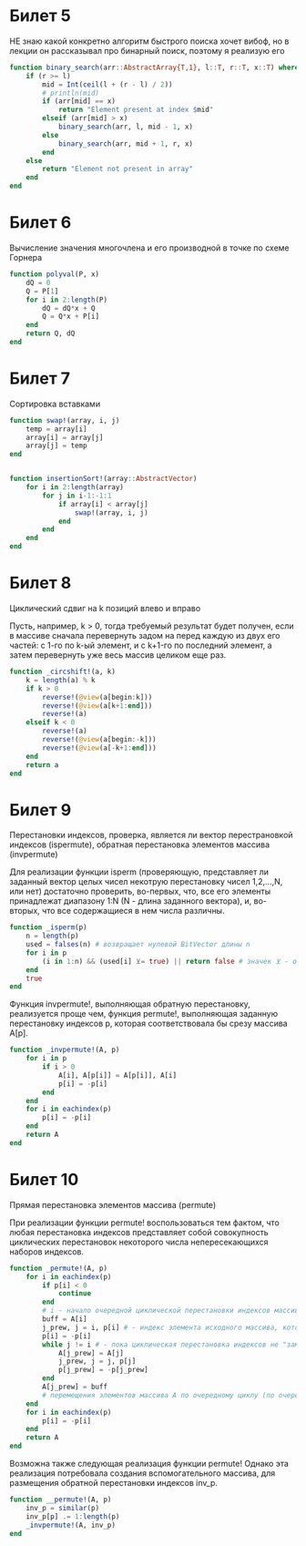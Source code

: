 # Билет 5
НЕ знаю какой конкретно алгоритм быстрого поиска хочет вибоф, но в лекции он рассказывал про бинарный поиск, поэтому я реализую его

```julia
function binary_search(arr::AbstractArray{T,1}, l::T, r::T, x::T) where {T<:Real}
    if (r >= l)
        mid = Int(ceil(l + (r - l) / 2))
        # println(mid)
        if (arr[mid] == x)
            return "Element present at index $mid"
        elseif (arr[mid] > x)
            binary_search(arr, l, mid - 1, x)
        else
            binary_search(arr, mid + 1, r, x)
        end
    else
        return "Element not present in array"
    end
end
```

# Билет 6
Вычисление значения многочлена и его производной в точке по схеме Горнера

```julia
function polyval(P, x)
    dQ = 0
    Q = P[1]
    for i in 2:length(P)
        dQ = dQ*x + Q
        Q = Q*x + P[i]
    end
    return Q, dQ
end
```

# Билет 7
Сортировка вставками

```julia
function swap!(array, i, j)
    temp = array[i]
    array[i] = array[j]
    array[j] = temp
end


function insertionSort!(array::AbstractVector)
    for i in 2:length(array)
        for j in i-1:-1:1
            if array[i] < array[j]
                swap!(array, i, j)
            end
        end
    end
end
```

# Билет 8
Циклический сдвиг на k позиций влево и вправо

Пусть, например, k > 0, тогда требуемый результат будет получен, если в массиве сначала перевернуть задом на перед каждую из двух его частей: с 1-го по k-ый элемент, и с k+1-го по последний элемент, а затем перевернуть уже весь массив целиком еще раз.

```julia
function _circshift!(a, k)
    k = length(a) % k
    if k > 0
        reverse!(@view(a[begin:k]))
        reverse!(@view(a[k+1:end]))
        reverse!(a) 
    elseif k < 0
        reverse!(a)
        reverse!(@view(a[begin:-k]))
        reverse!(@view(a[-k+1:end]))
    end
    return a
end
```

# Билет 9
Перестановки индексов, проверка, является ли вектор перестрановкой индексов (ispermute), обратная перестановка элементов массива (invpermute)

Для реализации функции isperm (проверяющую, представляет ли заданный вектор целых чисел некотрую перестановку чисел 1,2,...,N, или нет) достаточно проверить, во-первых, что, все его элементы принадлежат диапазону 1:N (N - длина заданного вектора), и, во-вторых, что все содержащиеся в нем числа различны.
```julia
function _isperm(p)
    n = length(p)
    used = falses(n) # возвращает нулевой BitVector длины n
    for i in p
        (i in 1:n) && (used[i] ⊻= true) || return false # значек ⊻ - обозначает "исключающее или" 
    end
    true
end
```

Функция invpermute!, выполняющая обратную перестановку, реализуется проще чем, функция permute!, выполняющая заданную перестановку индексов p, которая соответствовала бы срезу массива A[p].
```julia
function _invpermute!(A, p)
    for i in p
        if i > 0
            A[i], A[p[i]] = A[p[i]], A[i]
            p[i] = -p[i]
        end
    end
    for i in eachindex(p)
        p[i] = -p[i]
    end
    return A   
end
```

# Билет 10
Прямая перестановка элементов массива (permute)

При реализации функции permute! воспользоваться тем фактом, что любая перестановка индексов представляет собой совокупность циклических перестановок некоторого числа непересекающихся наборов индексов.
```julia
function _permute!(A, p) 
    for i in eachindex(p)
        if p[i] < 0
            continue
        end 
        # i - начало очередной циклической перестановки индексов массива A            
        buff = A[i]
        j_prew, j = i, p[i] # - индекс элемента исходного массива, который требуется переместить на i-ю позицию                  
        p[i] = -p[i]
        while j != i # - пока циклическая перестановка индексов не "замкнулась"               
            A[j_prew] = A[j]
            j_prew, j = j, p[j]            
            p[j_prew] = -p[j_prew]
        end        
        A[j_prew] = buff 
        # перемещения элементов массива A по очередному циклу (по очередной циклической перестановке индексов) полностью завершены
    end
    for i in eachindex(p)
        p[i] = -p[i]
    end        
    return A
end
```

Возможна также следующая реализация функции permute! Однако эта реализация потребовала создания вспомогательного массива, для размещения обратной перестановки индексов inv_p.
```julia
function __permute!(A, p) 
    inv_p = similar(p)
    inv_p[p] .= 1:length(p) 
    _invpermute!(A, inv_p)
end
```
